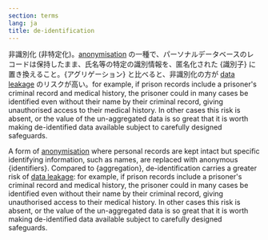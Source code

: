 ```yaml
---
section: terms
lang: ja
title: de-identification
---
```


非識別化 (非特定化)。[anonymisation](/glossary/ja/terms/anonymisation/) の一種で、パーソナルデータベースのレコードは保持したまま、氏名等の特定の識別情報を、匿名化された {識別子} に置き換えること。{アグリゲーション} と比べると、非識別化の方が [data leakage](/glossary/ja/terms/data-leakage/) のリスクが高い。for example, if prison records include a prisoner's criminal record and medical history, the prisoner could in many cases be identified even without their name by their criminal record, giving unauthorised access to their medical history. In other cases this risk is absent, or the value of the un-aggregated data is so great that it is worth making de-identified data available subject to carefully designed safeguards.

A form of [anonymisation](/glossary/en/terms/anonymisation/) where personal records are kept intact but specific identifying information, such as names, are replaced with anonymous {identifiers}. Compared to {aggregation}, de-identification carries a greater risk of [data leakage](/glossary/en/terms/data-leakage/): for example, if prison records include a prisoner's criminal record and medical history, the prisoner could in many cases be identified even without their name by their criminal record, giving unauthorised access to their medical history. In other cases this risk is absent, or the value of the un-aggregated data is so great that it is worth making de-identified data available subject to carefully designed safeguards.
